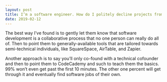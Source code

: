 ```yaml
---
layout: post
title: I’m a software engineer. How do I politely decline projects from my friends or family? What is the nicest way to say “No, I’m not interested” while not being an asshole?
date: 2019-02-12
---
```


<p>The best way I’ve found is to gently let them know that software development is a collaborative process that no one person can really do all of. Then to point them to generally-available tools that are tailored towards semi-technical individuals, like SquareSpace, AirTable, and Zapier.</p><p>Another approach is to say you’ll only co-found with a technical cofounder and then to point them to CodeCademy and such to teach them the basics. 99% won’t even get past the first 10 minutes. The other one percent will get through it and eventually find software jobs of their own.</p>
